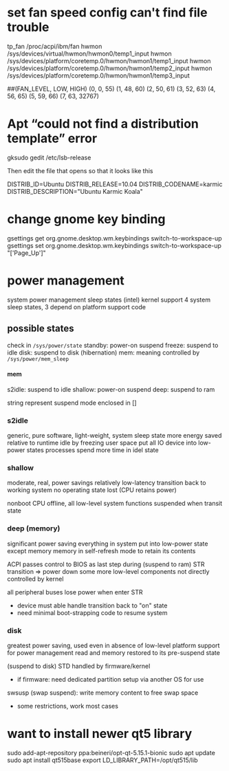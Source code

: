 # set fan speed config can't find file trouble
tp_fan /proc/acpi/ibm/fan
hwmon /sys/devices/virtual/hwmon/hwmon0/temp1_input
hwmon /sys/devices/platform/coretemp.0/hwmon/hwmon1/temp1_input
hwmon /sys/devices/platform/coretemp.0/hwmon/hwmon1/temp2_input
hwmon /sys/devices/platform/coretemp.0/hwmon/hwmon1/temp3_input

##(FAN_LEVEL, LOW, HIGH)
(0, 0, 55)
(1, 48, 60)
(2, 50, 61)
(3, 52, 63)
(4, 56, 65)
(5, 59, 66)
(7, 63, 32767)

# Apt “could not find a distribution template” error
gksudo gedit /etc/lsb-release

Then edit the file that opens so that it looks like this

DISTRIB_ID=Ubuntu
DISTRIB_RELEASE=10.04
DISTRIB_CODENAME=karmic
DISTRIB_DESCRIPTION="Ubuntu Karmic Koala"

# change gnome key binding
gsettings get org.gnome.desktop.wm.keybindings switch-to-workspace-up
gsettings set org.gnome.desktop.wm.keybindings switch-to-workspace-up "['<Super>Page_Up']"  

# power management
system power management sleep states (intel)
kernel support 4 system sleep states, 3 depend on platform support code

## possible states
check in `/sys/power/state`
standby: power-on suspend
freeze: suspend to idle
disk: suspend to disk (hibernation)
mem: meaning controlled by `/sys/power/mem_sleep`

#### mem
s2idle: suspend to idle
shallow: power-on suspend
deep: suspend to ram

string represent suspend mode enclosed in []

### s2idle
generic, pure software, light-weight, system sleep state
more energy saved relative to runtime idle by freezing user space
put all IO device into low-power states
processes spend more time in idel state

### shallow
moderate, real, power savings
relatively low-latency transition back to working system
no operating state lost (CPU retains power)

nonboot CPU offline, all low-level system functions suspended when transit state

### deep (memory)
significant power saving
everything in system put into low-power state except memory
memory in self-refresh mode to retain its contents

ACPI passes control to BIOS as last step during (suspend to ram) STR transition
=> power down some more low-level components not directly controlled by kernel

all peripheral buses lose power when enter STR
- device must able handle transition back to "on" state
- need minimal boot-strapping code to resume system

### disk
greatest power saving, used even in absence of low-level platform support for power management
read and memory restored to its pre-suspend state

(suspend to disk) STD handled by firmware/kernel
- if firmware: need dedicated partition setup via another OS for use

swsusp (swap suspend): write memory content to free swap space
- some restrictions, work most cases

# want to install newer qt5 library
sudo add-apt-repository ppa:beineri/opt-qt-5.15.1-bionic
sudo apt update
sudo apt install qt515base
export LD_LIBRARY_PATH=/opt/qt515/lib





